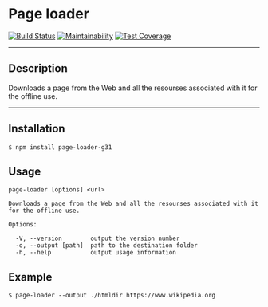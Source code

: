 # Page loader

[![Build Status](https://travis-ci.org/gabos31/page-loader.svg?branch=master)](https://travis-ci.org/gabos31/page-loader)
[![Maintainability](https://api.codeclimate.com/v1/badges/03f5620d22e8ef32c6ed/maintainability)](https://codeclimate.com/github/gabos31/page-loader/maintainability)
[![Test Coverage](https://api.codeclimate.com/v1/badges/03f5620d22e8ef32c6ed/test_coverage)](https://codeclimate.com/github/gabos31/page-loader/test_coverage)
***
## Description
Downloads a page from the Web and all the resourses associated with it for the offline use.

***
## Installation
`$ npm install page-loader-g31`
## Usage
    page-loader [options] <url>

    Downloads a page from the Web and all the resourses associated with it for the offline use.

    Options:

      -V, --version        output the version number
      -o, --output [path]  path to the destination folder
      -h, --help           output usage information

## Example

```$ page-loader --output ./htmldir https://www.wikipedia.org```
